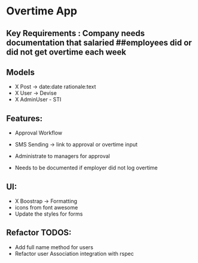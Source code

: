 # Overtime App

## Key Requirements : Company needs documentation that salaried ##employees did or did not get overtime each week

## Models

*  X Post -> date:date rationale:text
*  X User -> Devise
*  X AdminUser - STI


## Features:
* Approval Workflow

* SMS Sending -> link to approval or overtime input
* Administrate to managers for approval
* Needs to be documented if employer did not log overtime

## UI:
*  X Boostrap -> Formatting
* icons from font awesome
* Update the styles for forms


## Refactor TODOS:
* Add full name method for users
* Refactor user Association integration with rspec
